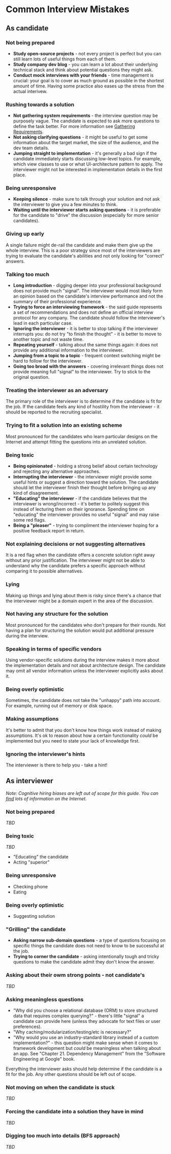 # Common Interview Mistakes

## As candidate

### Not being prepared
- **Study open-source projects** - not every project is perfect but you can still learn lots of useful things from each of them.
- **Study company dev blog** - you can learn a lot about their underlying technical stack and think about potential questions they might ask.
- **Conduct mock interviews with your friends** - time management is crucial: your goal is to cover as much ground as possible in the shortest amount of time. Having some practice also eases up the stress from the actual interivew.

### Rushing towards a solution
- **Not gathering system requirements** - the interview question may be purposely vague. The candidate is expected to ask more questions to define the task better. For more information see [Gathering Requirements](https://github.com/weeeBox/mobile-system-design#gathering-requirements).
- **Not asking clarifying questions** - it might be useful to get some information about the target market, the size of the audience, and the dev team details.
- **Jumping straight to implementation** - it's generally a bad sign if the candidate immediately starts discussing low-level topics. For example, which view classes to use or what UI-architecture pattern to apply. The interviewer might not be interested in implementation details in the first place.

### Being unresponsive
- **Keeping silence** - make sure to talk through your solution and not ask the interviewer to give you a few minutes to think.
- **Waiting until the interviewer starts asking questions** - it is preferable for the candidate to "drive" the discussion (especially for more senior candidates).

### Giving up early
A single failure might de-rail the candidate and make them give up the whole interview. This is a poor strategy since most of the interviewers are trying to evaluate the candidate's abilities and not only looking for "correct" answers.

### Talking too much
- **Long introduction** - digging deeper into your professional background does not provide much "signal". The interviewer would most likely form an opinion based on the candidate's interview performance and not the summary of their professional experience.
- **Trying to force an interviewing framework** - the said guide represents a set of recommendations and does not define an official interview protocol for any company. The candidate should follow the interviewer's lead in each particular case.
- **Ignoring the interviewer** - it is better to stop talking if the interviewer interrupts you: do not try "to finish the thought" - it is better to move to another topic and not waste time.
- **Repeating yourself** - talking about the same things again: it does not provide any additional information to the interviewer.
- **Jumping from a topic to a topic** - frequent context switching might be hard to follow for the interviewer.
- **Going too broad with the answers** - covering irrelevant things does not provide meaning full "signal" to the interviewer. Try to stick to the original question.

### Treating the interviewer as an adversary
The primary role of the interviewer is to determine if the candidate is fit for the job. If the candidate feels any kind of hostility from the interviewer - it should be reported to the recruiting specialist.

### Trying to fit a solution into an existing scheme
Most pronounced for the candidates who learn particular designs on the Internet and attempt fitting the questions into an unrelated solution.

### Being toxic
- **Being opinionated** - holding a strong belief about certain technology and rejecting any alternative approaches.
- **Interrupting the interviewer** - the interviewer might provide some useful hints or suggest a direction toward the solution. The candidate should let the interviewer finish their thought before bringing up any kind of disagreement.
- **"Educating" the interviewer** - if the candidate believes that the interviewer is wrong/incorrect - it's better to politely suggest this instead of lecturing them on their ignorance. Spending time on "educating" the interviewer provides no useful "signal" and may raise some red flags.
- **Being a "pleaser"** - trying to compliment the interviewer hoping for a positive feedback report in return.

### Not explaining decisions or not suggesting alternatives
It is a red flag when the candidate offers a concrete solution right away without any prior justification. The interviewer might not be able to understand why the candidate prefers a specific approach without comparing it to possible alternatives.

### Lying
Making up things and lying about them is risky since there's a chance that the interviewer might be a domain expert in the area of the discussion.

### Not having any structure for the solution
Most pronounced for the candidates who don't prepare for their rounds. Not having a plan for structuring the solution would put additional pressure during the interview.

### Speaking in terms of specific vendors
Using vendor-specific solutions during the interview makes it more about the implementation details and not about architecture design. The candidate may omit all vendor information unless the interviewer explicitly asks about it.

### Being overly optimistic
Sometimes, the candidate does not take the "unhappy" path into account. For example, running out of memory or disk space.

### Making assumptions
It's better to admit that you don't know how things work instead of making assumptions. It's ok to reason about how a certain functionality _could_ be implemented but you need to state your lack of knowledge first.

### Ignoring the interviewer's hints
The interviewer is there to help you - take a hint!

## As interviewer
_Note: Cognitive hiring biases are left out of scope for this guide. You can [find](https://blog.staffingadvisors.com/5-cognitive-biases-that-get-in-the-way-of-hiring) lots of information on the Internet._

### Not being prepared
_TBD_

### Being toxic
_TBD_
- "Educating" the candidate
- Acting "superior"

### Being unresponsive
- Checking phone
- Eating

### Being overly optimistic
- Suggesting solution

### "Grilling" the candidate
- **Asking narrow sub-domain questions** - a type of questions focusing on specific things the candidate does not need to know to be successful at the job.
- **Trying to corner the candidate** - asking intentionally tough and tricky questions to make the candidate admit they don't know the answer.

### Asking about their owm strong points - not candidate's
_TBD_

### Asking meaningless questions
- "Why did you choose a relational database (ORM) to store structured data that requires complex querying?" - there's little "signal" a candidate can provide here (unless they advocate for text files or user preferences).
- "Why caching/modularization/testing/etc is necessary?"
- "Why would you use an industry-standard library instead of a custom implementation?" - this question might make sense when it comes to framework development but _could_ be meaningless when talking about an app. See "Chapter 21. Dependency Management" from the "Software Engineering at Google" book.

Everything the interviewer asks should help determine if the candidate is a fit for the job. Any other questions should be left out of scope.

### Not moving on when the candidate is stuck
_TBD_

### Forcing the candidate into a solution they have in mind
_TBD_

### Digging too much into details (BFS approach)
_TBD_
